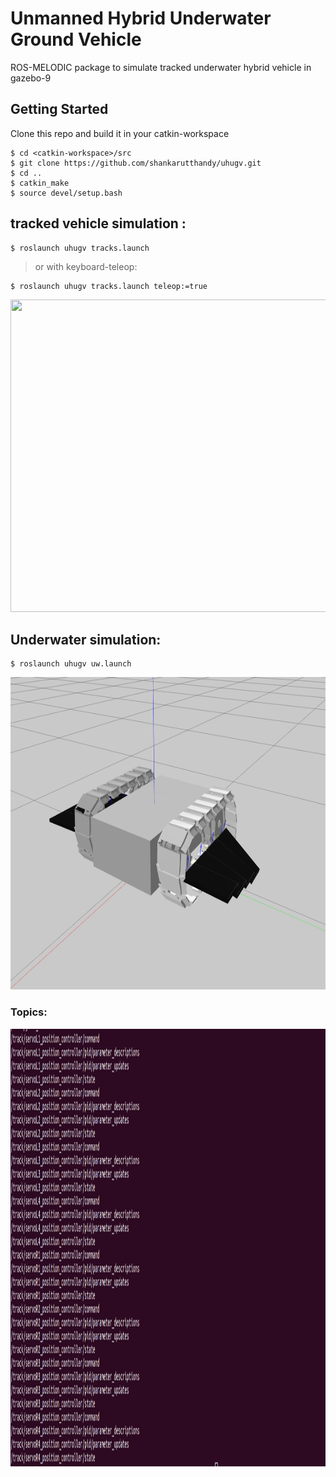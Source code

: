 # Unmanned Hybrid Underwater Ground Vehicle

ROS-MELODIC package to simulate tracked underwater hybrid vehicle in gazebo-9

## Getting Started

Clone this repo and build it in your catkin-workspace

```
$ cd <catkin-workspace>/src
$ git clone https://github.com/shankarutthandy/uhugv.git
$ cd ..
$ catkin_make
$ source devel/setup.bash
```
## tracked vehicle simulation :

```
$ roslaunch uhugv tracks.launch 
```
>or with keyboard-teleop:
```
$ roslaunch uhugv tracks.launch teleop:=true
```
<img src="./images/uhugv.gif" height="500" width="700">

## Underwater simulation:

```
$ roslaunch uhugv uw.launch 
```
<img src="./images/uw.png" height="500" width="700">

### Topics:

<img src="./images/topics.png" height="700" width="800">